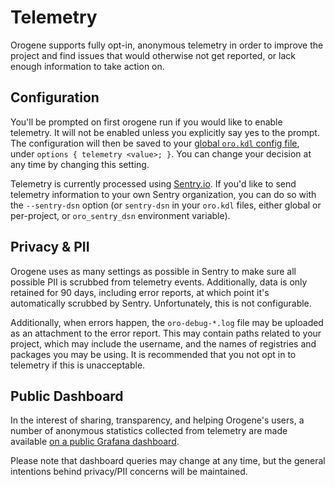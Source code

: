 # Telemetry

Orogene supports fully opt-in, anonymous telemetry in order to improve the
project and find issues that would otherwise not get reported, or lack enough
information to take action on.

## Configuration

You'll be prompted on first orogene run if you would like to enable telemetry.
It will not be enabled unless you explicitly say yes to the prompt. The
configuration will then be saved to your [global `oro.kdl` config
file](./configuration.md#the-orokdl-config-file), under `options { telemetry
<value>; }`. You can change your decision at any time by changing this
setting.

Telemetry is currently processed using [Sentry.io](https://sentry.io). If
you'd like to send telemetry information to your own Sentry organization, you
can do so with the `--sentry-dsn` option (or `sentry-dsn` in your `oro.kdl`
files, either global or per-project, or `oro_sentry_dsn` environment
variable).

## Privacy & PII

Orogene uses as many settings as possible in Sentry to make sure all possible
PII is scrubbed from telemetry events. Additionally, data is only retained for
90 days, including error reports, at which point it's automatically scrubbed
by Sentry. Unfortunately, this is not configurable.

Additionally, when errors happen, the `oro-debug-*.log` file may be uploaded
as an attachment to the error report. This may contain paths related to your
project, which may include the username, and the names of registries and
packages you may be using. It is recommended that you not opt in to telemetry
if this is unacceptable.

## Public Dashboard

In the interest of sharing, transparency, and helping Orogene's users, a
number of anonymous statistics collected from telemetry are made available [on
a public Grafana
dashboard](https://orogene.grafana.net/public-dashboards/f75247ab87e14eac9e11ad2034ae3f66?orgId=1).

Please note that dashboard queries may change at any time, but the general
intentions behind privacy/PII concerns will be maintained.
